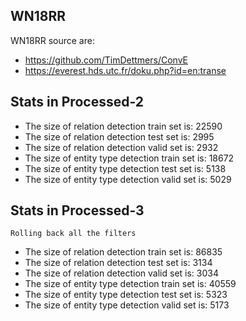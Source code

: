 ## WN18RR

WN18RR source are:
- https://github.com/TimDettmers/ConvE
- https://everest.hds.utc.fr/doku.php?id=en:transe

## Stats in Processed-2
- The size of relation detection train set is: 22590
- The size of relation detection test set is: 2995
- The size of relation detection valid set is: 2932
- The size of entity type detection train set is: 18672
- The size of entity type detection test set is: 5138
- The size of entity type detection valid set is: 5029

## Stats in Processed-3
`Rolling back all the filters`

- The size of relation detection train set is: 86835
- The size of relation detection test set is: 3134
- The size of relation detection valid set is: 3034
- The size of entity type detection train set is: 40559
- The size of entity type detection test set is: 5323
- The size of entity type detection valid set is: 5173
